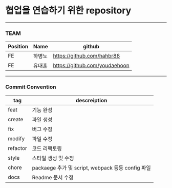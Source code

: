 # 협업을 연습하기 위한 repository

---

### TEAM
Position | Name | github
-|-|-
FE | 하병노 | https://github.com/hahbr88
FE | 유대훈 | https://github.com/youdaehoon 


---

### Commit Convention

tag | descreiption
---|---
feat| 기능 완성
create | 파일 생성
fix | 버그 수정
modify | 파일 수정
refactor | 코드 리팩토링
style | 스타일 생성 밎 수정
chore | packaege 추가 밎 script, webpack 등등 config 파일
docs | Readme 문서 수정
 
